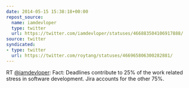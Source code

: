 ```yaml
---
date: 2014-05-15 15:38:18+00:00
repost_source:
  name: iamdevloper
  type: twitter
  url: https://twitter.com/iamdevloper/statuses/466883504106917888/
source: twitter
syndicated:
- type: twitter
  url: https://twitter.com/roytang/statuses/466965806300282881/
---
```


RT [@iamdevloper](https://twitter.com/iamdevloper/): Fact: Deadlines contribute to 25% of the work related stress in software development. Jira accounts for the other 75%.